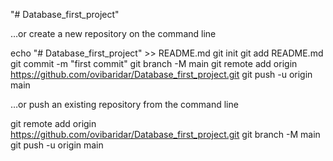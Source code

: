 "# Database_first_project" 

…or create a new repository on the command line

echo "# Database_first_project" >> README.md
git init
git add README.md
git commit -m "first commit"
git branch -M main
git remote add origin https://github.com/ovibaridar/Database_first_project.git
git push -u origin main

…or push an existing repository from the command line

git remote add origin https://github.com/ovibaridar/Database_first_project.git
git branch -M main
git push -u origin main
